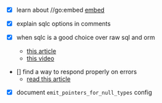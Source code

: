 - [x] learn about //go:embed [embed](https://pkg.go.dev/embed)
- [x] explain sqlc options in comments
- [x] when sqlc is a good choice over raw sql and orm

  - [this article](https://preslav.me/2023/03/07/reasons-against-sqlc/)
  - [this video](https://www.youtube.com/watch?v=prh0hTyI1sU)

- [] find a way to respond properly on errors
  - [read this article](https://www.joeshaw.org/error-handling-in-go-http-applications/)
- [x] document `emit_pointers_for_null_types` config
